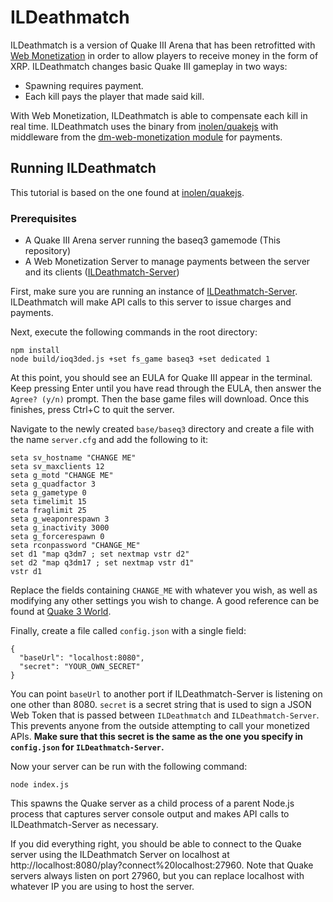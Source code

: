 # ILDeathmatch

ILDeathmatch is a version of Quake III Arena that has been retrofitted with [Web Monetization](https://interledger.org/rfcs/0028-web-monetization/) in order to allow players to receive money in the form of XRP. ILDeathmatch changes basic Quake III gameplay in two ways: 
- Spawning requires payment.
- Each kill pays the player that made said kill.

With Web Monetization, ILDeathmatch is able to compensate each kill in real time.
ILDeathmatch uses the binary from [inolen/quakejs](https://github.com/inolen/quakejs) with middleware from the [dm-web-monetization module](https://github.com/njlie/dm-web-monetization) for payments.

## Running ILDeathmatch

This tutorial is based on the one found at [inolen/quakejs](https://github.com/inolen/quakejs#baseq3-server-step-by-step).

### Prerequisites

- A Quake III Arena server running the baseq3 gamemode (This repository)
- A Web Monetization Server to manage payments between the server and its clients ([ILDeathmatch-Server](https://github.com/njlie/ILDeathmatch-Server))

First, make sure you are running an instance of [ILDeathmatch-Server](https://github.com/njlie/ILDeathmatch-Server). ILDeathmatch will make API calls to this server to issue charges and payments.

Next, execute the following commands in the root directory:

```
npm install
node build/ioq3ded.js +set fs_game baseq3 +set dedicated 1
```

At this point, you should see an EULA for Quake III appear in the terminal. Keep pressing Enter until you have read through the EULA, then answer the `Agree? (y/n)` prompt. Then the base game files will download. Once this finishes, press Ctrl+C to quit the server.

Navigate to the newly created `base/baseq3` directory and create a file with the name `server.cfg` and add the following to it:
```
seta sv_hostname "CHANGE ME"
seta sv_maxclients 12
seta g_motd "CHANGE ME"
seta g_quadfactor 3
seta g_gametype 0
seta timelimit 15
seta fraglimit 25
seta g_weaponrespawn 3
seta g_inactivity 3000
seta g_forcerespawn 0
seta rconpassword "CHANGE_ME"
set d1 "map q3dm7 ; set nextmap vstr d2"
set d2 "map q3dm17 ; set nextmap vstr d1"
vstr d1
```
Replace the fields containing `CHANGE_ME` with whatever you wish, as well as modifying any other settings you wish to change.
A good reference can be found at [Quake 3 World](https://www.quake3world.com/q3guide/servers.html).

Finally, create a file called `config.json` with a single field:

```
{
  "baseUrl": "localhost:8080",
  "secret": "YOUR_OWN_SECRET"
}
```
You can point `baseUrl` to another port if ILDeathmatch-Server is listening on one other than 8080. `secret` is a secret string that is used to sign a JSON Web Token that is passed between `ILDeathmatch` and `ILDeathmatch-Server`. This prevents anyone from the outside attempting to call your monetized APIs. **Make sure that this secret is the same as the one you specify in `config.json` for `ILDeathmatch-Server`.**

Now your server can be run with the following command:
```
node index.js
```

This spawns the Quake server as a child process of a parent Node.js process that captures server console output and makes API calls to ILDeathmatch-Server as necessary.


If you did everything right, you should be able to connect to the Quake server using the ILDeathmatch Server on localhost at http://localhost:8080/play?connect%20localhost:27960. Note that Quake servers always listen on port 27960, but you can replace localhost with whatever IP you are using to host the server.
